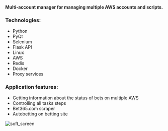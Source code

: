 #### Multi-account manager for managing multiple AWS accounts and scripts.

### Technologies:
 * Python
 * PyQt
 * Selenium
 * Flask API
 * Linux
 * AWS
 * Redis
 * Docker
 * Proxy services
 
 
### Application features:
 * Getting information about the status of bets on multiple AWS
 * Controlling all tasks steps
 * Bet365.com scraper
 * Autobetting on betting site


 ![soft_screen](https://user-images.githubusercontent.com/8201223/200926244-ab1aa0e5-614a-4d7a-a19e-90e3e8692a13.png)
